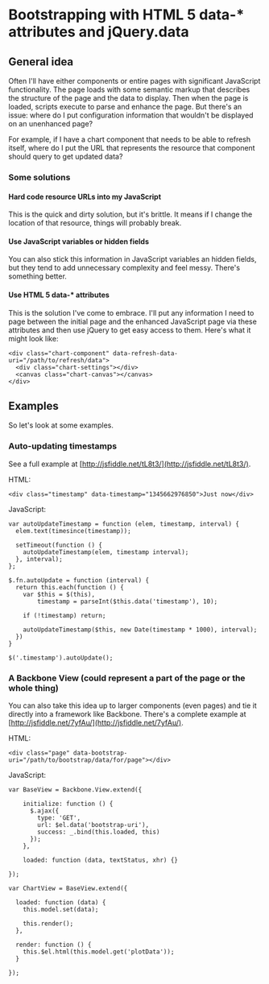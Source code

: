 # Bootstrapping with HTML 5 data-* attributes and jQuery.data

## General idea

Often I'll have either components or entire pages with significant JavaScript functionality. The page loads with some semantic markup that describes the structure of the page and the data to display. Then when the page is loaded, scripts execute to parse and enhance the page. But there's an issue: where do I put configuration information that wouldn't be displayed on an unenhanced page?

For example, if I have a chart component that needs to be able to refresh itself, where do I put the URL that represents the resource that component should query to get updated data?

### Some solutions

#### Hard code resource URLs into my JavaScript

This is the quick and dirty solution, but it's brittle. It means if I change the location of that resource, things will probably break.

#### Use JavaScript variables or hidden fields

You can also stick this information in JavaScript variables an hidden fields, but they tend to add unnecessary complexity and feel messy. There's something better.

#### Use HTML 5 data-* attributes

This is the solution I've come to embrace. I'll put any information I need to page between the initial page and the enhanced JavaScript page via these attributes and then use jQuery to get easy access to them. Here's what it might look like:

    <div class="chart-component" data-refresh-data-uri="/path/to/refresh/data">
      <div class="chart-settings"></div>
      <canvas class="chart-canvas"></canvas>
    </div>

## Examples

So let's look at some examples.

### Auto-updating timestamps

See a full example at [http://jsfiddle.net/tL8t3/](http://jsfiddle.net/tL8t3/).

HTML:

    <div class="timestamp" data-timestamp="1345662976850">Just now</div>

JavaScript:

    var autoUpdateTimestamp = function (elem, timestamp, interval) {
      elem.text(timesince(timestamp));
      
      setTimeout(function () {
        autoUpdateTimestamp(elem, timestamp interval);
      }, interval);
    };

    $.fn.autoUpdate = function (interval) {
      return this.each(function () {
        var $this = $(this),
            timestamp = parseInt($this.data('timestamp'), 10);
            
        if (!timestamp) return;

        autoUpdateTimestamp($this, new Date(timestamp * 1000), interval);
      })
    }

    $('.timestamp').autoUpdate();

### A Backbone View (could represent a part of the page or the whole thing)

You can also take this idea up to larger components (even pages) and tie it directly into a framework like Backbone. There's a complete example at [http://jsfiddle.net/7yfAu/](http://jsfiddle.net/7yfAu/).

HTML:

    <div class="page" data-bootstrap-uri="/path/to/bootstrap/data/for/page"></div>

JavaScript:

    var BaseView = Backbone.View.extend({
        
        initialize: function () {
          $.ajax({
            type: 'GET',
            url: $el.data('bootstrap-uri'),
            success: _.bind(this.loaded, this)
          });
        },

        loaded: function (data, textStatus, xhr) {}

    });

    var ChartView = BaseView.extend({
      
      loaded: function (data) {
        this.model.set(data);

        this.render();
      },

      render: function () {
        this.$el.html(this.model.get('plotData'));
      }

    });